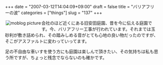 +++
date = "2007-03-12T14:04:09+09:00"
draft = false
title = "バリアフリーの波"
categories = ["things"]
slug = "137"
+++

<a rel="lightbox" href="http://keruru.net/images/45f4df48ee6d7-img078.jpg"><img vspace="2" hspace="2" border="0" align="left" alt="moblog picture" title="moblogPicture" src="http://keruru.net/images/45f4df48ee6d7-thumb_img078.jpg" /></a>
会社のほど近くにある旧安田庭園、昔を今に伝える庭園です。今、バリアフリー工事が行われています。それまでは玉砂利が敷き詰められ、その踏みしめる音がとても心地の良い物だったのですが、そこがアスファルトに変わっていってます。

足の不自由な車いすを使う方にも庭園は楽しんで頂きたい、その気持ちは私も思う所ですが、ちょっと残念でならないのも確かです。

<!-- bodytext end -->
